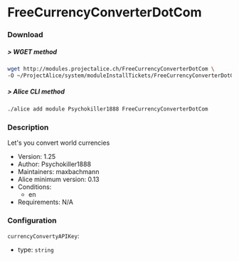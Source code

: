 # FreeCurrencyConverterDotCom

### Download

##### > WGET method
```bash
wget http://modules.projectalice.ch/FreeCurrencyConverterDotCom \
-O ~/ProjectAlice/system/moduleInstallTickets/FreeCurrencyConverterDotCom.install
```

##### > Alice CLI method
```bash
./alice add module Psychokiller1888 FreeCurrencyConverterDotCom
```

### Description
Let's you convert world currencies

- Version: 1.25
- Author: Psychokiller1888
- Maintainers: maxbachmann
- Alice minimum version: 0.13
- Conditions:
  - en
- Requirements: N/A


### Configuration

`currencyConvertyAPIKey`:
 - type: `string`
